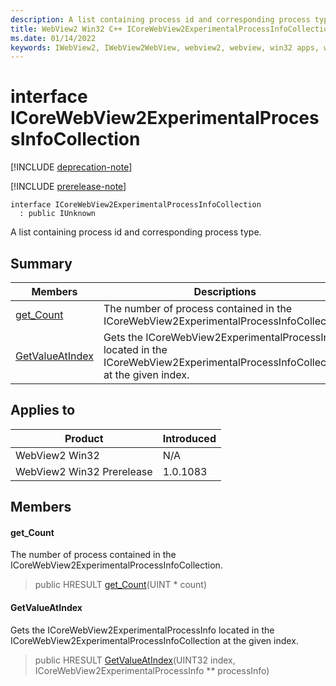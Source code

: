 ```yaml
---
description: A list containing process id and corresponding process type.
title: WebView2 Win32 C++ ICoreWebView2ExperimentalProcessInfoCollection
ms.date: 01/14/2022
keywords: IWebView2, IWebView2WebView, webview2, webview, win32 apps, win32, edge, ICoreWebView2, ICoreWebView2Controller, browser control, edge html, ICoreWebView2ExperimentalProcessInfoCollection
---
```


# interface ICoreWebView2ExperimentalProcessInfoCollection

[!INCLUDE [deprecation-note](../includes/deprecation-note.md)]

[!INCLUDE [prerelease-note](../includes/prerelease-note.md)]

```
interface ICoreWebView2ExperimentalProcessInfoCollection
  : public IUnknown
```

A list containing process id and corresponding process type.

## Summary

 Members                        | Descriptions
--------------------------------|---------------------------------------------
[get_Count](#get_count) | The number of process contained in the ICoreWebView2ExperimentalProcessInfoCollection.
[GetValueAtIndex](#getvalueatindex) | Gets the ICoreWebView2ExperimentalProcessInfo located in the ICoreWebView2ExperimentalProcessInfoCollection at the given index.

## Applies to

Product                         | Introduced
--------------------------------|---------------------------------------------
WebView2 Win32            |    N/A
WebView2 Win32 Prerelease |    1.0.1083

## Members

#### get_Count

The number of process contained in the ICoreWebView2ExperimentalProcessInfoCollection.

> public HRESULT [get_Count](#get_count)(UINT * count)

#### GetValueAtIndex

Gets the ICoreWebView2ExperimentalProcessInfo located in the ICoreWebView2ExperimentalProcessInfoCollection at the given index.

> public HRESULT [GetValueAtIndex](#getvalueatindex)(UINT32 index, ICoreWebView2ExperimentalProcessInfo ** processInfo)

